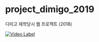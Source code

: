 # project_dimigo_2019
디미고 재학당시 웹 프로젝트 (2018)


[![Video Label](http://img.youtube.com/vi/qhhhR8DrmBk/11.jpg)](https://youtu.be/qhhhR8DrmBk)

